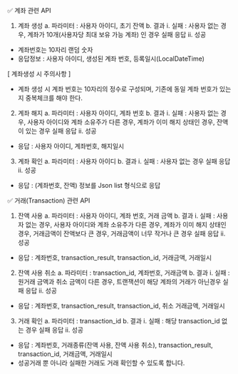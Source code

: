 ✅ 계좌 관련 API
1) 계좌 생성
a. 파라미터 : 사용자 아이디, 초기 잔액
b. 결과
i. 실패 : 사용자 없는 경우, 계좌가 10개(사용자당 최대 보유 가능 계좌) 인 경우 실패 응답
ii. 성공
- 계좌번호는 10자리 랜덤 숫자
- 응답정보 : 사용자 아이디, 생성된 계좌 번호, 등록일시(LocalDateTime)

[ 계좌생성 시 주의사항 ]
- 계좌 생성 시 계좌 번호는 10자리의 정수로 구성되며, 기존에 동일 계좌 번호가 있는지 중복체크를 해야 한다.


2) 계좌 해지
a. 파라미터 : 사용자 아이디, 계좌 번호
b. 결과
i. 실패 : 사용자 없는 경우, 사용자 아이디와 계좌 소유주가 다른 경우, 계좌가 이미 해지 상태인 경우, 잔액이 있는 경우 실패 응답
ii. 성공
- 응답 : 사용자 아이디, 계좌번호, 해지일시

3) 계좌 확인
a. 파라미터 : 사용자 아이디
b. 결과
i. 실패 : 사용자 없는 경우 실패 응답
ii. 성공
- 응답 : (계좌번호, 잔액) 정보를 Json list 형식으로 응답

✅ 거래(Transaction) 관련 API
1) 잔액 사용
a. 파라미터 : 사용자 아이디, 계좌 번호, 거래 금액
b. 결과
i. 실패 : 사용자 없는 경우, 사용자 아이디와 계좌 소유주가 다른 경우, 계좌가 이미 해지 상태인 경우, 거래금액이 잔액보다 큰 경우, 거래금액이 너무 작거나 큰 경우 실패 응답
ii. 성공
- 응답 : 계좌번호, transaction_result, transaction_id, 거래금액, 거래일시

2) 잔액 사용 취소
a. 파라미터 : transaction_id, 계좌번호, 거래금액
b. 결과
i. 실패 : 원거래 금액과 취소 금액이 다른 경우, 트랜잭션이 해당 계좌의 거래가 아닌경우 실패 응답
ii. 성공
- 응답 : 계좌번호, transaction_result, transaction_id, 취소 거래금액, 거래일시

3) 거래 확인
a. 파라미터 : transaction_id
b. 결과
i. 실패 : 해당 transaction_id 없는 경우 실패 응답
ii. 성공
- 응답 : 계좌번호, 거래종류(잔액 사용, 잔액 사용 취소), transaction_result, transaction_id, 거래금액, 거래일시
- 성공거래 뿐 아니라 실패한 거래도 거래 확인할 수 있도록 합니다.
